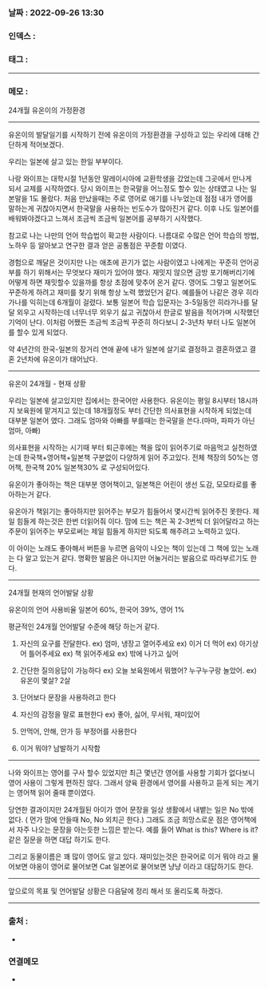 ### 날짜 :  2022-09-26 13:30

### 인덱스 :

### 태그 :

----

### 메모 :

24개월 유온이의 가정환경

---

유온이의 발달일기를 시작하기 전에 
유온이의 가정환경을 구성하고 있는 우리에 대해 간단하게 적어보겠다.

우리는 일본에 살고 있는 한일 부부이다.

나랑 와이프는 대학시절 1년동안 말레이시아에 교환학생을 갔었는데
그곳에서 만나게 되서 교제를 시작하였다.
당시 와이프는 한국말을 어느정도 할수 있는 상태였고 나는 일본말을 1도 몰랐다.
처음 만났을때는 주로 영어로 애기를 나누었는데 점점 내가 영어를 말하는게 귀찮아지면서 한국말을 사용하는 빈도수가 많아진거 같다.
이후 나도 일본어를 배워봐야겠다고 느껴서 조금씩 조금씩 일본어를 공부하기 시작했다. 

참고로 나는 나만의 언어 학습법이 확고한 사람이다.
나름대로 수많은 언어 학습의 방법, 노하우 등 알아보고 연구한 결과 얻은 공통점은 꾸준함 이였다.

경험으로 깨달은 것이지만 나는 애초에 끈기가 없는 사람이였고
나에게는 꾸준히 언어공부를 하기 위해서는 무엇보다 재미가 있어야 했다. 
재밋지 않으면 금방 포기해버리기에 어떻게 하면 재밋할수 있을까를 항상 초점에 맞추어 온거 같다.
영어도 그렇고 일본어도 꾸준하게 하려고 재미를 찾기 위해 항상 노력 했었던거 같다.
예를들어 나같은 경우 히라가나를 익히는데 6개월이 걸렸다.
보통 일본어 학습 입문자는 3-5일동안 히라가나를 달달 외우고 시작하는데
너무너무 외우기 싫고 귀찮아서 한글로 발음을 적어가며 시작했던 기억이 난다.
이처럼 어쨌든 조금씩 조금씩 꾸준히 하다보니 2-3년차 부터 나도 일본어를
할수 있게 되었다.

약 4년간의 한국-일본의 장거리 연애 끝에 내가 일본에 살기로 결정하고 결혼하였고 결혼 2년차에 유온이가 태어났다.

---

유온이 24개월 - 현재 상황

우리는 일본에 살고있지만 집에서는 한국어만 사용한다.
유온이는 평일 8시부터 18시까지 보육원에 맡겨지고 있는데
18개월정도 부터 간단한 의사표현을 시작하게 되었는데 대부분 일본어 였다.
그래도 엄마와 아빠를 부를때는 한국말을 쓴다.(마마, 파파가 아닌 엄마, 아빠)

의사표현을 시작하는 시기때 부터 퇴근후에는 책을 많이 읽어주기로 마음먹고 실천하였는데 한국책+영어책+일본책 구분없이 다양하게 읽어 주고있다.
전체 책장의 50%는 영어책, 한국책 20% 일본책30% 로 구성되어있다.

유온이가 좋아하는 책은 대부분 영어책이고, 일본책은 어린이 생선 도감, 모모타로를 좋아하는거 같다.

유온아가 책읽기는 좋아하지만 읽어주는 부모가 힘들어서 몇시간씩 읽어주진 못한다.
제일 힘들게 하는것은 한번 더읽어줘 이다.
맘에 드는 책은 꼭 2-3번씩 더 읽어달라고 하는 주문이 읽어주는 부모로써는 제일 힘들게 하지만 되도록 해주려고 노력하고 있다.

이 아이는 노래도 좋아해서 버튼을 누르면 음악이 나오는 책이 있는데 그 책에 있는 노래는 다 알고 있는거 같다. 명확한 발음은 아니지만 어눌거리는 발음으로 따라부르기도 한다.

---

24개월 현재의 언어발달 상황

유온이의 언어 사용비율
일본어  60%, 한국어 39%, 영어 1%

평균적인 24개월 언어발달 수준에 해당 하는거 같다.
1. 자신의 요구를 전달한다.
ex) 엄마, 냉장고 열어주세요
ex) 이거 더 먹어
ex) 아기상어 틀어주세요
ex) 책 읽어주세요
ex) 밖에 나가고 싶어

2. 간단한 질의응답이 가능하다
ex) 오늘 보육원에서 뭐했어? 누구누구랑 놀았어.
ex) 유온이 몇살? 2살

3. 단어보다 문장을 사용하려고 한다

4. 자신의 감정을 말로 표현한다
ex) 좋아, 싫어, 무서워, 재미있어 

5. 안먹어, 안해, 안가 등 부정어를 사용한다

6. 이거 뭐야? 남발하기 시작함

---
나와 와이프는 영어를 구사 할수 있었지만 최근 몇년간 영어를 사용할 기회가 없다보니 영어 사용이 그렇게 편하진 않다. 그래서 양육 환경에서 영어를 사용하고 듣게 되는 계기는 영어책 읽어 줄때 뿐이였다.

당연한 결과이지만 24개월된 아이가 영어 문장을 일상 생활에서 내뱉는 일은
No 밖에 없다. ( 먼가 맘에 안들때 No, No 외치곤 한다.)
그래도 조금 희망스로운 점은 영어책에서 자주 나오는 문장을 아는듯한 느낌은 받는다.
예를 들어 What is this? Where is it? 같은 질문을 하면 대답 하기도 한다.

그리고 동물이름은 꽤 많이 영어도 알고 있다.
재미있는것은 한국어로 이거 뭐야 라고 물어보면 야옹이
영어로 물어보면 Cat 일본어로 물어보면 냥냥 이라고 대답하기도 한다.

---

앞으로의 목표 및 언어발달 상황은 
다음달에 정리 해서 또 올리도록 하겠다.




----
### 출처 :
-


### 연결메모
-

















